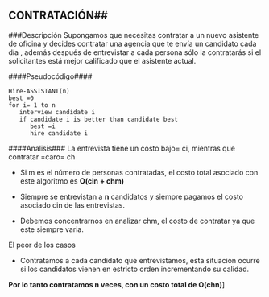 ## CONTRATACIÓN##

###Descripción
Supongamos que necesitas contratar a un nuevo
asistente de oficina y decides contratar una agencia que te envía un
candidato cada día , además después de entrevistar a cada
persona sólo la contratarás si el solicitantes está
mejor calificado que el asistente actual.

####Pseudocódigo####

    Hire-ASSISTANT(n)
    best =0
    for i= 1 to n
       interview candidate i
       if candidate i is better than candidate best
          best =i
          hire candidate i

####Analisis###
La entrevista tiene un costo bajo= ci, mientras
que contratar =caro= ch

-  Si m es el número de personas contratadas, el costo total asociado con este algoritmo es
   **O(cin + chm)**


-  Siempre se entrevistan a **n** candidatos y siempre pagamos el costo asociado cin de las entrevistas.


-  Debemos concentrarnos en analizar chm, el costo de contratar ya que este siempre varia.

El peor de los casos


- Contratamos a cada candidato que entrevistamos, esta situación ocurre si los candidatos vienen en estricto
orden incrementando su calidad.

**Por lo tanto contratamos n veces, con un costo total de O(chn)**]
